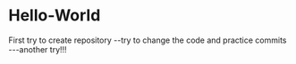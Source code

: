 # Hello-World
First try to create repository
--try to change the code and practice commits 
---another try!!!
